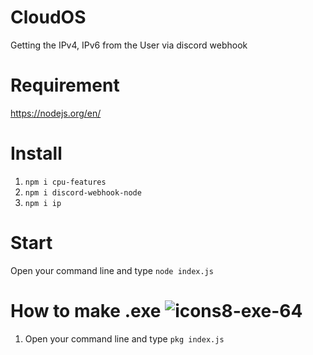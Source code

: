 # CloudOS
Getting the IPv4, IPv6 from the User via discord webhook

# Requirement
https://nodejs.org/en/

# Install
1. `npm i cpu-features`
2. `npm i discord-webhook-node`
3. `npm i ip`

# Start
Open your command line and type `node index.js`

# How to make .exe                  ![icons8-exe-64](https://user-images.githubusercontent.com/77588421/206797887-f937e027-76af-4344-8d50-5e35966bb0e6.png)

1. Open your command line and type `pkg index.js`

